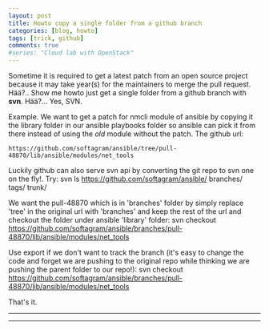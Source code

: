 ```yaml
---
layout: post
title: Howto copy a single folder from a github branch
categories: [blog, howto]
tags: [trick, github]
comments: true
#series: "Cloud lab with OpenStack"
---
```


Sometime it is required to get a latest patch from an open source project because it may take year(s) for the maintainers to merge the pull request. Hää?.. Show me howto just get a single folder from a github branch with **svn**. Hää?... Yes, SVN.

Example. We want to get a patch for nmcli module of ansible by copying it the library folder in our ansible playbooks folder so ansible can pick it from there instead of using the _old_ module without the patch. The github url:

    https://github.com/softagram/ansible/tree/pull-48870/lib/ansible/modules/net_tools

Luckily github can also serve svn api by converting the git repo to svn one on the fly!. Try:
    svn ls https://github.com/softagram/ansible/
    branches/
    tags/
    trunk/

We want the pull-48870 which is in 'branches' folder by simply replace 'tree' in the original url with 'branches' and keep the rest of the url and checkout the folder under ansible 'library' folder:
    svn checkout https://github.com/softagram/ansible/branches/pull-48870/lib/ansible/modules/net_tools

Use export if we don't want to track the branch (it's easy to change the code and forget we are pushing to the original repo while thinking we are pushing the parent folder to our repo!):
    svn checkout https://github.com/softagram/ansible/branches/pull-48870/lib/ansible/modules/net_tools

That's it.

----
****
